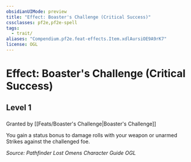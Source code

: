 ```yaml
---
obsidianUIMode: preview
title: "Effect: Boaster's Challenge (Critical Success)"
cssclasses: pf2e,pf2e-spell
tags:
  - trait/
aliases: "Compendium.pf2e.feat-effects.Item.xdlAursiOE9A9rK7"
license: OGL
---
```

# Effect: Boaster's Challenge (Critical Success)
## Level 1
### 






Granted by [[Feats/Boaster's Challenge|Boaster's Challenge]]

You gain a status bonus to damage rolls with your weapon or unarmed Strikes against the challenged foe.

*Source: Pathfinder Lost Omens Character Guide*
*OGL*